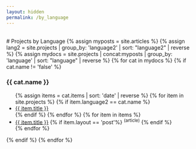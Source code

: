 ```yaml
---
layout: hidden
permalink: /by_language
---
```


<br>
# Projects by Language
{% assign myposts = site.articles %}
{% assign lang2 = site.projects |  group_by: 'language2' | sort: "language2" | reverse %}
{% assign mydocs = site.projects | concat:myposts | group_by: 'language' | sort: "language" | reverse %}
{% for cat in mydocs %}
{% if cat.name != 'false' %}
<h3>{{ cat.name }}</h3>
  <ul>
      {% assign items = cat.items | sort: 'date' | reverse %}
      {% for item in site.projects %}
      {% if item.language2 == cat.name %}
        <li><a href="{{ item.url }}">{{ item.title }}</a>
        </li>
      {% endif %}
      {% endfor %}
      {% for item in items %}
        <li><a href="{{ item.url }}">{{ item.title }}</a>
        {% if item.layout == 'post'%} <sup>(article)</sup>
        {% endif %}
        </li>
      {% endfor %}
  </ul>
  {% endif %}
{% endfor %}

<br>

